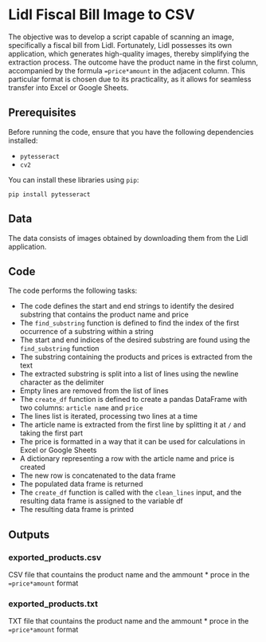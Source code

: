 # Lidl Fiscal Bill Image to CSV

The objective was to develop a script capable of scanning an image, specifically a fiscal bill from Lidl. Fortunately, Lidl possesses its own application, which generates high-quality images, thereby simplifying the extraction process.
The outcome have the product name in the first column, accompanied by the formula `=price*amount` in the adjacent column. This particular format is chosen due to its practicality, as it allows for seamless transfer into Excel or Google Sheets.

## Prerequisites

Before running the code, ensure that you have the following dependencies installed: 
- `pytesseract`
- `cv2`

You can install these libraries using `pip`:
```
pip install pytesseract
```

## Data

The data consists of images obtained by downloading them from the Lidl application.

## Code

The code performs the following tasks:

- The code defines the start and end strings to identify the desired substring that contains the product name and price
- The `find_substring` function is defined to find the index of the first occurrence of a substring within a string
- The start and end indices of the desired substring are found using the `find_substring` function
- The substring containing the products and prices is extracted from the text
- The extracted substring is split into a list of lines using the newline character as the delimiter
- Empty lines are removed from the list of lines
- The `create_df` function is defined to create a pandas DataFrame with two columns: `article name` and `price`
- The lines list is iterated, processing two lines at a time
- The article name is extracted from the first line by splitting it at `/` and taking the first part
- The price is formatted in a way that it can be used for calculations in Excel or Google Sheets
- A dictionary representing a row with the article name and price is created
- The new row is concatenated to the data frame
- The populated data frame is returned
- The `create_df` function is called with the `clean_lines` input, and the resulting data frame is assigned to the variable df
- The resulting data frame is printed

## Outputs

### exported_products.csv
CSV file that countains the product name and the ammount * proce in the `=price*amount` format

### exported_products.txt
TXT file that countains the product name and the ammount * proce in the `=price*amount` format

